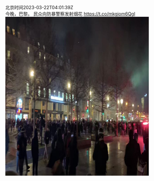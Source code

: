 北京时间2023-03-22T04:01:39Z<br>今晚，巴黎。
民众向防暴警察发射烟花
 https://t.co/mkgjom6Qgl<br><img src='/temp/video/2023/w-Month-3/d-Day-22/whyyoutouzhele/1638269661929254913_0.jpg' width='450' height='500'><br><br>